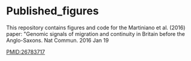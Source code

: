 # Published_figures

This repository contains figures and code for the Martiniano et al. (2016) paper: "Genomic signals of migration and continuity in Britain before the Anglo-Saxons. Nat Commun. 2016 Jan 19

[PMID:26783717](http://dx.doi.org/10.1038/ncomms10326)
